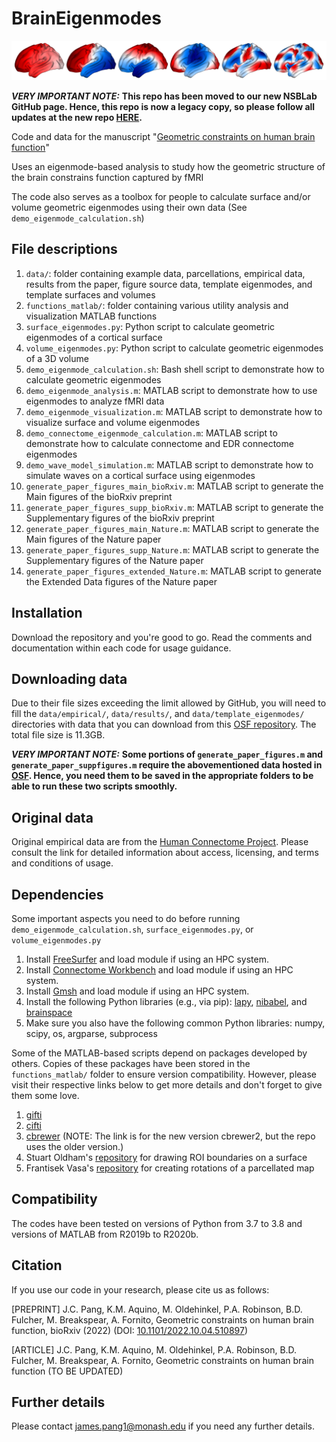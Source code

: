# BrainEigenmodes

![cover](cover_image.jpg)

***VERY IMPORTANT NOTE:*** **This repo has been moved to our new NSBLab GitHub page. Hence, this repo is now a legacy copy, so please follow all updates at the new repo [HERE](https://github.com/NSBLab/BrainEigenmodes).**

Code and data for the manuscript "[Geometric constraints on human brain function](https://www.biorxiv.org/content/10.1101/2022.10.04.510897v2)"

Uses an eigenmode-based analysis to study how the geometric structure of the brain constrains function captured by fMRI

The code also serves as a toolbox for people to calculate surface and/or volume geometric eigenmodes using their own data (See `demo_eigenmode_calculation.sh`)

## File descriptions

1. `data/`: folder containing example data, parcellations, empirical data, results from the paper, figure source data, template eigenmodes, and template surfaces and volumes
2. `functions_matlab/`: folder containing various utility analysis and visualization MATLAB functions
3. `surface_eigenmodes.py`: Python script to calculate geometric eigenmodes of a cortical surface
4. `volume_eigenmodes.py`: Python script to calculate geometric eigenmodes of a 3D volume
5. `demo_eigenmode_calculation.sh`: Bash shell script to demonstrate how to calculate geometric eigenmodes
6. `demo_eigenmode_analysis.m`: MATLAB script to demonstrate how to use eigenmodes to analyze fMRI data
7. `demo_eigenmode_visualization.m`: MATLAB script to demonstrate how to visualize surface and volume eigenmodes
8. `demo_connectome_eigenmode_calculation.m`: MATLAB script to demonstrate how to calculate connectome and EDR connectome eigenmodes
9. `demo_wave_model_simulation.m`: MATLAB script to demonstrate how to simulate waves on a cortical surface using eigenmodes
10. `generate_paper_figures_main_bioRxiv.m`: MATLAB script to generate the Main figures of the bioRxiv preprint
11. `generate_paper_figures_supp_bioRxiv.m`: MATLAB script to generate the Supplementary figures of the bioRxiv preprint
12. `generate_paper_figures_main_Nature.m`: MATLAB script to generate the Main figures of the Nature paper
13. `generate_paper_figures_supp_Nature.m`: MATLAB script to generate the Supplementary figures of the Nature paper
14. `generate_paper_figures_extended_Nature.m`: MATLAB script to generate the Extended Data figures of the Nature paper

## Installation

Download the repository and you're good to go.
Read the comments and documentation within each code for usage guidance.

## Downloading data

Due to their file sizes exceeding the limit allowed by GitHub, you will need to fill the `data/empirical/`, `data/results/`, and `data/template_eigenmodes/` directories with data that you can download from this [OSF repository](https://osf.io/xczmp/). The total file size is 11.3GB. 

***VERY IMPORTANT NOTE:*** **Some portions of `generate_paper_figures.m` and `generate_paper_suppfigures.m` require the abovementioned data hosted in [OSF](https://osf.io/xczmp/). Hence, you need them to be saved in the appropriate folders to be able to run these two scripts smoothly.**

## Original data

Original empirical data are from the [Human Connectome Project](https://db.humanconnectome.org/). Please consult the link for detailed information about access, licensing, and terms and conditions of usage.

## Dependencies

Some important aspects you need to do before running `demo_eigenmode_calculation.sh`, `surface_eigenmodes.py`, or `volume_eigenmodes.py`

1. Install [FreeSurfer](https://surfer.nmr.mgh.harvard.edu/fswiki/DownloadAndInstall) and load module if using an HPC system.
2. Install [Connectome Workbench](https://www.humanconnectome.org/software/get-connectome-workbench) and load module if using an HPC system.
3. Install [Gmsh](https://gmsh.info/) and load module if using an HPC system.
4. Install the following Python libraries (e.g., via pip): [lapy](https://github.com/Deep-MI/LaPy), [nibabel](https://nipy.org/nibabel/), and [brainspace](https://brainspace.readthedocs.io/en/latest/pages/install.html)
5. Make sure you also have the following common Python libraries: numpy, scipy, os, argparse, subprocess

Some of the MATLAB-based scripts depend on packages developed by others. Copies of these packages have been stored in the `functions_matlab/` folder to ensure version compatibility. However, please visit their respective links below to get more details and don't forget to give them some love.

1. [gifti](https://github.com/gllmflndn/gifti)
2. [cifti](https://github.com/Washington-University/cifti-matlab)
3. [cbrewer](https://au.mathworks.com/matlabcentral/fileexchange/58350-cbrewer2?s_tid=srchtitle) (NOTE: The link is for the new version cbrewer2, but the repo uses the older version.) 
4. Stuart Oldham's [repository](https://github.com/StuartJO/plotSurfaceROIBoundary) for drawing ROI boundaries on a surface
5. Frantisek Vasa's [repository](https://github.com/frantisekvasa/rotate_parcellation) for creating rotations of a parcellated map

## Compatibility

The codes have been tested on versions of Python from 3.7 to 3.8 and versions of MATLAB from R2019b to R2020b.

## Citation

If you use our code in your research, please cite us as follows:

[PREPRINT] J.C. Pang, K.M. Aquino, M. Oldehinkel, P.A. Robinson, B.D. Fulcher, M. Breakspear, A. Fornito, Geometric constraints on human brain function, bioRxiv (2022) (DOI: [10.1101/2022.10.04.510897](https://www.biorxiv.org/content/10.1101/2022.10.04.510897v2))

[ARTICLE] J.C. Pang, K.M. Aquino, M. Oldehinkel, P.A. Robinson, B.D. Fulcher, M. Breakspear, A. Fornito, Geometric constraints on human brain function (TO BE UPDATED)

## Further details

Please contact james.pang1@monash.edu if you need any further details.
